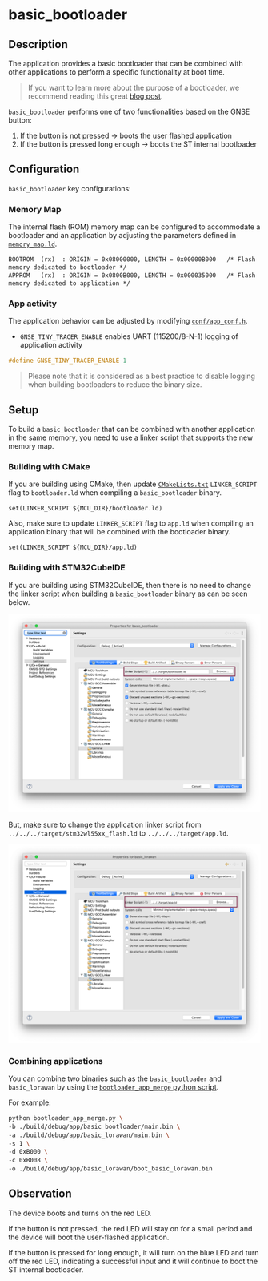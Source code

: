# basic_bootloader

## Description

The application provides a basic bootloader that can be combined with other applications to perform a specific functionality at boot time.

> If you want to learn more about the purpose of a bootloader, we recommend reading this great [blog post](https://interrupt.memfault.com/blog/how-to-write-a-bootloader-from-scratch).

`basic_bootloader` performs one of two functionalities based on the GNSE button:

1. If the button is not pressed -> boots the user flashed application
2. If the button is pressed long enough -> boots the ST internal bootloader

## Configuration

`basic_bootloader` key configurations:

### Memory Map

The internal flash (ROM) memory map can be configured to accommodate a bootloader and an application by adjusting the parameters defined in [`memory_map.ld`](./../../target/memory_map.ld).

```
BOOTROM  (rx)  : ORIGIN = 0x08000000, LENGTH = 0x00000B000   /* Flash memory dedicated to bootloader */
APPROM   (rx)  : ORIGIN = 0x0800B000, LENGTH = 0x000035000   /* Flash memory dedicated to application */
```

### App activity

The application behavior can be adjusted by modifying [`conf/app_conf.h`](./conf/app_conf.h).

- `GNSE_TINY_TRACER_ENABLE` enables UART (115200/8-N-1) logging of application activity

```c
#define GNSE_TINY_TRACER_ENABLE 1
```

> Please note that it is considered as a best practice to disable logging when building bootloaders to reduce the binary size.

## Setup

To build a `basic_bootloader` that can be combined with another application in the same memory, you need to use a linker script that supports the new memory map.

### Building with CMake

If you are building using CMake, then update [`CMakeLists.txt`](./../../CMakeLists.txt) `LINKER_SCRIPT` flag to `bootloader.ld` when compiling a `basic_bootloader` binary.

```
set(LINKER_SCRIPT ${MCU_DIR}/bootloader.ld)
```

Also, make sure to update `LINKER_SCRIPT` flag to `app.ld` when compiling an application binary that will be combined with the bootloader binary.

```
set(LINKER_SCRIPT ${MCU_DIR}/app.ld)
```

### Building with STM32CubeIDE

If you are building using STM32CubeIDE, then there is no need to change the linker script when building a `basic_bootloader` binary as can be seen below.

![basic_booloader STM32CubeIDE linker config](./../../../Docs/img_sw/stm32cubeide_linker_bootloader.png)

But, make sure to change the application linker script from `../../../target/stm32wl55xx_flash.ld` to `../../../target/app.ld`.

![basic_lorawan STM32CubeIDE linker config](./../../../Docs/img_sw/stm32cubeide_linker_app.png)

### Combining applications

You can combine two binaries such as the `basic_bootloader` and `basic_lorawan` by using the [`bootloader_app_merge` python script](./../../bootloader_app_merge.py).

For example:

```sh
python bootloader_app_merge.py \
-b ./build/debug/app/basic_bootloader/main.bin \
-a ./build/debug/app/basic_lorawan/main.bin \
-s 1 \
-d 0xB000 \
-c 0xB008 \
-o ./build/debug/app/basic_lorawan/boot_basic_lorawan.bin
```

## Observation

The device boots and turns on the red LED.

If the button is not pressed, the red LED will stay on for a small period and the device will boot the user-flashed application.

If the button is pressed for long enough, it will turn on the blue LED and turn off the red LED, indicating a successful input and it will continue to boot the ST internal bootloader.
